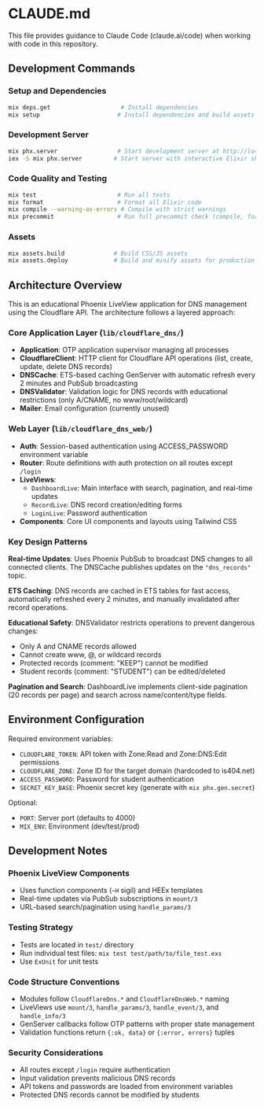 # CLAUDE.md

This file provides guidance to Claude Code (claude.ai/code) when working with code in this repository.

## Development Commands

### Setup and Dependencies
```bash
mix deps.get                    # Install dependencies
mix setup                      # Install dependencies and build assets
```

### Development Server
```bash
mix phx.server                 # Start development server at http://localhost:4000
iex -S mix phx.server         # Start server with interactive Elixir shell
```

### Code Quality and Testing
```bash
mix test                       # Run all tests
mix format                     # Format all Elixir code
mix compile --warning-as-errors # Compile with strict warnings
mix precommit                  # Run full precommit check (compile, format, test)
```

### Assets
```bash
mix assets.build              # Build CSS/JS assets
mix assets.deploy             # Build and minify assets for production
```

## Architecture Overview

This is an educational Phoenix LiveView application for DNS management using the Cloudflare API. The architecture follows a layered approach:

### Core Application Layer (`lib/cloudflare_dns/`)
- **Application**: OTP application supervisor managing all processes
- **CloudflareClient**: HTTP client for Cloudflare API operations (list, create, update, delete DNS records)
- **DNSCache**: ETS-based caching GenServer with automatic refresh every 2 minutes and PubSub broadcasting
- **DNSValidator**: Validation logic for DNS records with educational restrictions (only A/CNAME, no www/root/wildcard)
- **Mailer**: Email configuration (currently unused)

### Web Layer (`lib/cloudflare_dns_web/`)
- **Auth**: Session-based authentication using ACCESS_PASSWORD environment variable
- **Router**: Route definitions with auth protection on all routes except `/login`
- **LiveViews**:
  - `DashboardLive`: Main interface with search, pagination, and real-time updates
  - `RecordLive`: DNS record creation/editing forms
  - `LoginLive`: Password authentication
- **Components**: Core UI components and layouts using Tailwind CSS

### Key Design Patterns

**Real-time Updates**: Uses Phoenix PubSub to broadcast DNS changes to all connected clients. The DNSCache publishes updates on the `"dns_records"` topic.

**ETS Caching**: DNS records are cached in ETS tables for fast access, automatically refreshed every 2 minutes, and manually invalidated after record operations.

**Educational Safety**: DNSValidator restricts operations to prevent dangerous changes:
- Only A and CNAME records allowed
- Cannot create www, @, or wildcard records  
- Protected records (comment: "KEEP") cannot be modified
- Student records (comment: "STUDENT") can be edited/deleted

**Pagination and Search**: DashboardLive implements client-side pagination (20 records per page) and search across name/content/type fields.

## Environment Configuration

Required environment variables:
- `CLOUDFLARE_TOKEN`: API token with Zone:Read and Zone:DNS:Edit permissions
- `CLOUDFLARE_ZONE`: Zone ID for the target domain (hardcoded to is404.net)
- `ACCESS_PASSWORD`: Password for student authentication
- `SECRET_KEY_BASE`: Phoenix secret key (generate with `mix phx.gen.secret`)

Optional:
- `PORT`: Server port (defaults to 4000)
- `MIX_ENV`: Environment (dev/test/prod)

## Development Notes

### Phoenix LiveView Components
- Uses function components (`~H` sigil) and HEEx templates
- Real-time updates via PubSub subscriptions in `mount/3`
- URL-based search/pagination using `handle_params/3`

### Testing Strategy
- Tests are located in `test/` directory
- Run individual test files: `mix test test/path/to/file_test.exs`
- Use `ExUnit` for unit tests

### Code Structure Conventions
- Modules follow `CloudflareDns.*` and `CloudflareDnsWeb.*` naming
- LiveViews use `mount/3`, `handle_params/3`, `handle_event/3`, and `handle_info/3`
- GenServer callbacks follow OTP patterns with proper state management
- Validation functions return `{:ok, data}` or `{:error, errors}` tuples

### Security Considerations
- All routes except `/login` require authentication
- Input validation prevents malicious DNS records
- API tokens and passwords are loaded from environment variables
- Protected DNS records cannot be modified by students